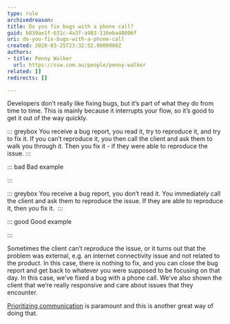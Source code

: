 ```yaml
---
type: rule
archivedreason: 
title: Do you fix bugs with a phone call?
guid: b839ae1f-631c-4a3f-a983-116eba48806f
uri: do-you-fix-bugs-with-a-phone-call
created: 2020-03-25T23:32:52.0000000Z
authors:
- title: Penny Walker
  url: https://ssw.com.au/people/penny-walker
related: []
redirects: []

---
```


Developers don’t really like fixing bugs, but it’s part of what they do from time to time. This is mainly because it interrupts your flow, so it’s good to get it out of the way quickly. 


<!--endintro-->


::: greybox
You receive a bug report, you read it, try to reproduce it, and try to fix it. If you can’t reproduce it, you then call the client and ask them to walk you through it. Then you fix it - if they were able to reproduce the issue.
:::



::: bad
Bad example

:::



::: greybox
You receive a bug report, you don’t read it. You immediately call the client and ask them to reproduce the issue. If they are able to reproduce it, then you fix it. 
:::



::: good
Good example

:::


Sometimes the client can’t reproduce the issue, or it turns out that the problem was external, e.g. an internet connectivity issue and not related to the product. In this case, there is nothing to fix, and you can close the bug report and get back to whatever you were supposed to be focusing on that day. In this case, we’ve fixed a bug with a phone call. We’ve also shown the client that we’re really responsive and care about issues that they encounter. 

[Prioritizing communication](/make-yourself-available-on-different-communication-channels) is paramount and this is another great way of doing that.
